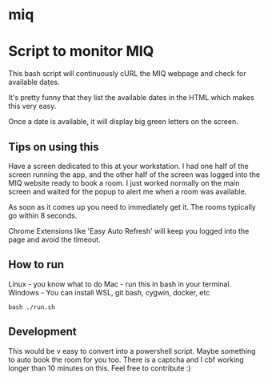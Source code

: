 # miq
# Script to monitor MIQ

This bash script will continuously cURL the MIQ webpage and check for available dates.

It's pretty funny that they list the available dates in the HTML which makes this very easy.

Once a date is available, it will display big green letters on the screen.

## Tips on using this

Have a screen dedicated to this at your workstation. I had one half of the screen running the app, and the other half of the screen was logged into the MIQ website ready to book a room. I just worked normally on the main screen and waited for the popup to alert me when a room was available.

As soon as it comes up you need to immediately get it. The rooms typically go within 8 seconds.

Chrome Extensions like 'Easy Auto Refresh' will keep you logged into the page and avoid the timeout.

## How to run

Linux - you know what to do
Mac - run this in bash in your terminal.
Windows - You can install WSL, git bash, cygwin, docker, etc

```bash ./run.sh```

## Development

This would be v easy to convert into a powershell script. Maybe something to auto book the room for you too. There is a captcha and I cbf working longer than 10 minutes on this. Feel free to contribute :)
